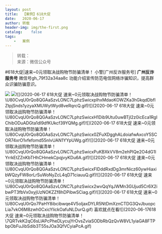 ```yaml
---
layout:	post
title:	【案例】618大促
date:	2020-06-17
author:	转载
header-img:	img/the-first.png
catalog:	false
tags:
	-	案例
---
```


<blockquote><p>转载：<br>
来源：微信公众号</p></blockquote>

#618大促|速来~0元领取决战购物节防骗清单！
小警[广州反诈服务号]
**广州反诈服务号**
微信号gh_79f32a34aa8c
功能介绍宣传防范电信网络诈骗知识，提高群众识骗防骗意识。

![]({{site.baseurl}}/postimg/U80CvqU0rQoj28lia8ADCL5AW90zEfIuXlAR0lXnxsD2So74aNRIOp2SdpAOqa9Rs5Ncxrria1Xqy2j3eXBYsY7A.gif)
![]({{site.baseurl}}/postimg/U80CvqU0rQo8QGAaSzvLONC7LphzSwicx4n8kRLiaWEcSDQzib6uAh1aJPJIxOXdeXYX28JiakMYmyiccnhElbrQ1og.gif)![](2020-06-17
618大促
速来~0元领取决战购物节防骗清单！\\U80CvqU0rQo8QGAaSzvLONC7LphzSwicxpIhxMdaoKOWZKa3hGkqdDbflZtpjSnds1yzyaXMUWytWyd8veRqrcQ.gif)![](2020-06-17
618大促
速来~0元领取决战购物节防骗清单！\\U80CvqU0rQo8QGAaSzvLONC7LphzSwicxH1Dib9Utu0uwBTjI2z0icEca1RgIChibODuADGta1dl9dfKUkcf39YQMg.gif)![](2020-06-17
618大促
速来~0元领取决战购物节防骗清单！\\U80CvqU0rQo8QGAaSzvLONC7LphzSwicx0ZFuXDgghALdoiafwAxcoY5SCOR74xrO1vfefomd55nlvUAN1YYpUWg.gif)![](2020-06-17
618大促
速来~0元领取决战购物节防骗清单！\\U80CvqU0rQo8QGAaSzvLONC7LphzSwicxPuKBXkVV8m2ehPIQe2O4dG1lYrrkEtZZnKbTHhCHmekCpqjvyKDu6A.gif)![](2020-06-17
618大促
速来~0元领取决战购物节防骗清单！\\U80CvqU0rQo8QGAaSzvLONC7LphzSwicxFlDddRxdDg3mrNicz60ywHiaxibWQzyFW8orLrSuWoNyZcL4qD71ciauuQ.gif)![](2020-06-17
618大促
速来~0元领取决战购物节防骗清单！\\U80CvqU0rQo8QGAaSzvLONC7LphzSwicx2wvQqYqJWMn3GUjud5Cr6X2ibwPT3fbVx0xyjUzNOKZZf8hDPibwSCiag.gif)![](2020-06-17
618大促
速来~0元领取决战购物节防骗清单！\\U80CvqU0rQo7PaHY8ibcibwqe4V5oIjaxDYLR5NtDmXznCTDG3QvJbuopcLia7vkO6M8zwh0CxicYlickOafuNLDurQ.gif)
喜欢就点在看![](2020-06-17618大促
速来~0元领取决战购物节防骗清单！\\7QRTvkK2qC6sLlAPcPheDLycujYrOvsZviaSODbRbQzQvW8VL1yiaGA8FTPbpObFuJibSdib3T55sJOa3QfVCyiaPcA.gif)
